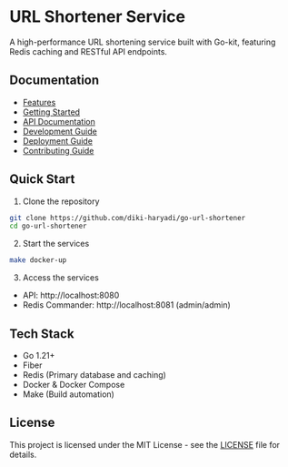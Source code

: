 # URL Shortener Service

A high-performance URL shortening service built with Go-kit, featuring Redis caching and RESTful API endpoints.

## Documentation

- [Features](docs/FEATURES.md)
- [Getting Started](docs/GETTING_STARTED.md)
- [API Documentation](docs/API.md)
- [Development Guide](docs/DEVELOPMENT.md)
- [Deployment Guide](docs/DEPLOYMENT.md)
- [Contributing Guide](docs/CONTRIBUTING.md)

## Quick Start

1. Clone the repository
```bash
git clone https://github.com/diki-haryadi/go-url-shortener
cd go-url-shortener
```

2. Start the services
```bash
make docker-up
```

3. Access the services
- API: http://localhost:8080
- Redis Commander: http://localhost:8081 (admin/admin)

## Tech Stack

- Go 1.21+
- Fiber
- Redis (Primary database and caching)
- Docker & Docker Compose
- Make (Build automation)

## License

This project is licensed under the MIT License - see the [LICENSE](LICENSE) file for details.